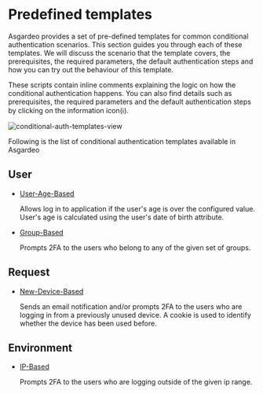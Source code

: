# Predefined templates

Asgardeo provides a set of pre-defined templates for common conditional authentication scenarios. This section guides
you through each of these templates. We will discuss the scenario that the template covers, the prerequisites, the
required parameters, the default authentication steps and how you can try out the behaviour of this template.

These scripts contain inline comments explaining the logic on how the conditional authentication happens. You can also
find details such as prerequisites, the required parameters and the default authentication steps by clicking on the
information icon(:information_source:).

<img :src="$withBase('/assets/img/guides/conditional-auth/conditional-auth-templates.png')" alt="conditional-auth-templates-view"><br>

Following is the list of conditional authentication templates available in Asgardeo

## User

* [User-Age-Based](./user-age-based-template/)

  Allows log in to application if the user's age is over the configured value. User's age is calculated using the user's
  date of birth attribute.

* [Group-Based](./group-based-template/)

  Prompts 2FA to the users who belong to any of the given set of groups.

## Request

* [New-Device-Based](./new-device-based-template/)

  Sends an email notification and/or prompts 2FA to the users who are logging in from a previously unused device. A
  cookie is used to identify whether the device has been used before.

## Environment

* [IP-Based](./ip-based-template/)

  Prompts 2FA to the users who are logging outside of the given ip range.
